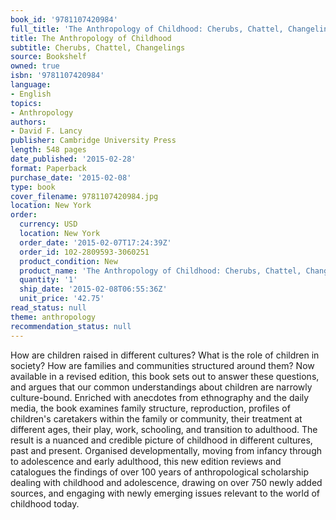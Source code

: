 ```yaml
---
book_id: '9781107420984'
full_title: 'The Anthropology of Childhood: Cherubs, Chattel, Changelings'
title: The Anthropology of Childhood
subtitle: Cherubs, Chattel, Changelings
source: Bookshelf
owned: true
isbn: '9781107420984'
language:
- English
topics:
- Anthropology
authors:
- David F. Lancy
publisher: Cambridge University Press
length: 548 pages
date_published: '2015-02-28'
format: Paperback
purchase_date: '2015-02-08'
type: book
cover_filename: 9781107420984.jpg
location: New York
order:
  currency: USD
  location: New York
  order_date: '2015-02-07T17:24:39Z'
  order_id: 102-2809593-3060251
  product_condition: New
  product_name: 'The Anthropology of Childhood: Cherubs, Chattel, Changelings'
  quantity: '1'
  ship_date: '2015-02-08T06:55:36Z'
  unit_price: '42.75'
read_status: null
theme: anthropology
recommendation_status: null
---
```

How are children raised in different cultures? What is the role of children in society? How are families and communities structured around them? Now available in a revised edition, this book sets out to answer these questions, and argues that our common understandings about children are narrowly culture-bound. Enriched with anecdotes from ethnography and the daily media, the book examines family structure, reproduction, profiles of children's caretakers within the family or community, their treatment at different ages, their play, work, schooling, and transition to adulthood. The result is a nuanced and credible picture of childhood in different cultures, past and present. Organised developmentally, moving from infancy through to adolescence and early adulthood, this new edition reviews and catalogues the findings of over 100 years of anthropological scholarship dealing with childhood and adolescence, drawing on over 750 newly added sources, and engaging with newly emerging issues relevant to the world of childhood today.

